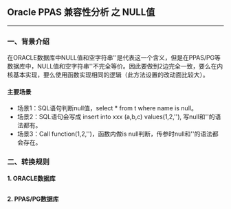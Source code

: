 ## Oracle PPAS 兼容性分析 之 NULL值
---

### 一、背景介绍
在ORACLE数据库中NULL值和空字符串''是代表这一个含义，但是在PPAS/PG等数据库中，NULL值和空字符串''不完全等价。因此要做到2边完全一致，要么在内核基本实现，要么使用函数实现相同的逻辑（此方法设置的改动面比较大）。

#### 主要场景
+ 场景1：SQL语句判断null值，select * from t where name is null。  
+ 场景2：SQL语句会写成 insert into xxx (a,b,c) values(1,2,''), 写null和''的语法都有。    
+ 场景3：Call function(1,2,'')，函数内做is null判断，传参时null和''的语法都会存在。  

### 二、转换规则
**1. ORACLE数据库**
```
```


**2. PPAS/PG数据库**
```
```
